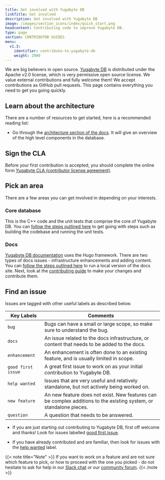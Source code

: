 ```yaml
---
title: Get involved with Yugabyte DB
linkTitle: Get involved
description: Get involved with Yugabyte DB
image: /images/section_icons/index/quick_start.png
headcontent: Contributing code to improve Yugabyte DB.
type: page
section: CONTRIBUTOR GUIDES
menu:
  v1.3:
    identifier: contribute-to-yugabyte-db
    weight: 2900
---
```


We are big believers in open source. [Yugabyte DB](https://github.com/yugabyte/yugabyte-db) is distributed under the Apache v2.0 license, which is very permissive open source license. We value external contributions and fully welcome them! We accept contributions as GitHub pull requests. This page contains everything you need to get you going quickly.

## Learn about the architecture

There are a number of resources to get started, here is a recommended reading list:

* Go through the [architecture section of the docs](../architecture/). It will give an overview of the high level components in the database.

## Sign the CLA

Before your first contribution is accepted, you should complete the online form [Yugabyte CLA (contributor license agreement)](https://docs.google.com/forms/d/11hn-vBGhOZRunclC3NKmSX1cvQVrU--r0ldDLqasRIo/edit).

## Pick an area

There are a few areas you can get involved in depending on your interests.

### Core database

This is the C++ code and the unit tests that comprise the core of Yugabyte DB. You can [follow the steps outlined here](core-database/checklist) to get going with steps such as building the codebase and running the unit tests.

### Docs

[Yugabyte DB documentation](/) uses the Hugo framework. There are two types of docs issues - infrastructure enhancements and adding content. You can [follow the steps outlined here](https://github.com/yugabyte/docs) to run a local version of the docs site. Next, look at the [contributing guide](https://github.com/Yugabyte/docs/blob/master/CONTRIBUTING.md) to make your changes and contribute them.

## Find an issue

Issues are tagged with other useful labels as described below.

| Key Labels         |  Comments      |
| ------------------ | -------------- |
| `bug`              | Bugs can have a small or large scope, so make sure to understand the bug. |
| `docs`             | An issue related to the docs infrastructure, or content that needs to be added to the docs. |
| `enhancement`      | An enhancement is often done to an existing feature, and is usually limited in scope. |
| `good first issue` | A great first issue to work on as your initial contribution to Yugabyte DB. |
| `help wanted`      | Issues that are very useful and relatively standalone, but not actively being worked on. |
| `new feature`      | An new feature does not exist. New features can be complex additions to the existing system, or standalone pieces. |
| `question`         | A question that needs to be answered. |

* If you are just starting out contributing to Yugabyte DB, first off welcome and thanks! Look for issues labelled [good first issue](https://github.com/yugabyte/yugabyte-db/issues?q=is%3Aopen+is%3Aissue+label%3A%22good+first+issue%22).

* If you have already contributed and are familiar, then look for issues with the [help wanted](https://github.com/yugabyte/yugabyte-db/issues?q=is%3Aopen+is%3Aissue+label%3A%22help+wanted%22) label.

{{< note title="Note" >}}
If you want to work on a feature and are not sure which feature to pick, or how to proceed with the one you picked - do not hesitate to ask for help in our [Slack chat](https://www.yugabyte.com/slack) or our [community forum](https://forum.yugabyte.com/).
{{< /note >}}

